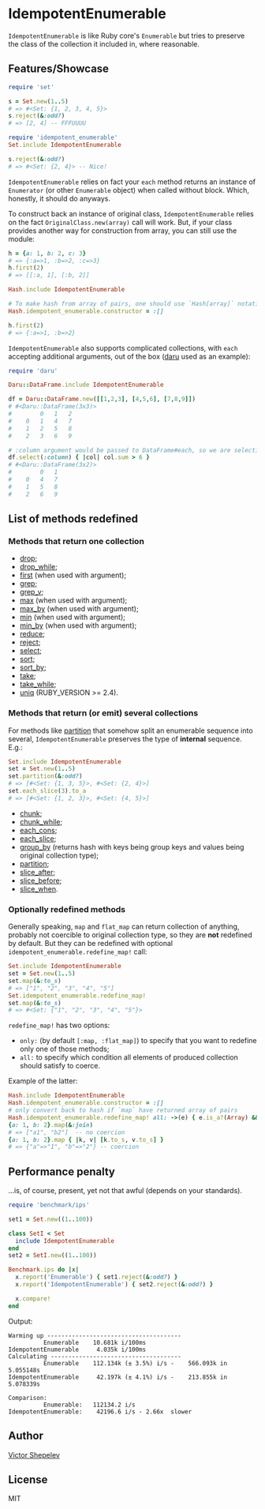# IdempotentEnumerable

`IdempotentEnumerable` is like Ruby core's `Enumerable` but tries to preserve the class of the
collection it included in, where reasonable.

## Features/Showcase

```ruby
require 'set'

s = Set.new(1..5)
# => #<Set: {1, 2, 3, 4, 5}>
s.reject(&:odd?)
# => [2, 4] -- FFFUUUU

require 'idempotent_enumerable'
Set.include IdempotentEnumerable

s.reject(&:odd?)
# => #<Set: {2, 4}> -- Nice!
```

`IdempotentEnumerable` relies on fact your `each` method returns an instance of `Enumerator` (or
other `Enumerable` object) when called without block. Which, honestly, it should do anyways.

To construct back an instance of original class, `IdempotentEnumerable` relies on the fact
`OriginalClass.new(array)` call will work. But, if your class provides another way for construction
from array, you can still use the module:

```ruby
h = {a: 1, b: 2, c: 3}
# => {:a=>1, :b=>2, :c=>3}
h.first(2)
# => [[:a, 1], [:b, 2]]

Hash.include IdempotentEnumerable

# To make hash from array of pairs, one should use `Hash[array]` notation.
Hash.idempotent_enumerable.constructor = :[]

h.first(2)
# => {:a=>1, :b=>2}
```

`IdempotentEnumerable` also supports complicated collections, with `each` accepting additional
arguments, out of the box ([daru](https://github.com/SciRuby/daru) used as an example):

```ruby
require 'daru'

Daru::DataFrame.include IdempotentEnumerable

df = Daru::DataFrame.new([[1,2,3], [4,5,6], [7,8,9]])
# #<Daru::DataFrame(3x3)>
#        0   1   2
#    0   1   4   7
#    1   2   5   8
#    2   3   6   9

# :column argument would be passed to DataFrame#each, so we are selecting columns
df.select(:column) { |col| col.sum > 6 }
# #<Daru::DataFrame(3x2)>
#        0   1
#    0   4   7
#    1   5   8
#    2   6   9
```

## List of methods redefined

### Methods that return one collection

* [drop](https://ruby-doc.org/core-2.4.2/Enumerable.html#method-i-drop);
* [drop_while](https://ruby-doc.org/core-2.4.2/Enumerable.html#method-i-drop_while);
* [first](https://ruby-doc.org/core-2.4.2/Enumerable.html#method-i-first) (when used with argument);
* [grep](https://ruby-doc.org/core-2.4.2/Enumerable.html#method-i-grep);
* [grep_v](https://ruby-doc.org/core-2.4.2/Enumerable.html#method-i-grep_v);
* [max](https://ruby-doc.org/core-2.4.2/Enumerable.html#method-i-max) (when used with argument);
* [max_by](https://ruby-doc.org/core-2.4.2/Enumerable.html#method-i-max_by) (when used with argument);
* [min](https://ruby-doc.org/core-2.4.2/Enumerable.html#method-i-min) (when used with argument);
* [min_by](https://ruby-doc.org/core-2.4.2/Enumerable.html#method-i-min_by) (when used with argument);
* [reduce](https://ruby-doc.org/core-2.4.2/Enumerable.html#method-i-reduce);
* [reject](https://ruby-doc.org/core-2.4.2/Enumerable.html#method-i-reject);
* [select](https://ruby-doc.org/core-2.4.2/Enumerable.html#method-i-select);
* [sort](https://ruby-doc.org/core-2.4.2/Enumerable.html#method-i-sort);
* [sort_by](https://ruby-doc.org/core-2.4.2/Enumerable.html#method-i-sort_by);
* [take](https://ruby-doc.org/core-2.4.2/Enumerable.html#method-i-take);
* [take_while](https://ruby-doc.org/core-2.4.2/Enumerable.html#method-i-take_while);
* [uniq](https://ruby-doc.org/core-2.4.2/Enumerable.html#method-i-uniq)  (RUBY_VERSION >= 2.4).

### Methods that return (or emit) several collections

For methods like [partition](https://ruby-doc.org/core-2.4.2/Enumerable.html#method-i-partition) that
somehow split an enumerable sequence into several, `IdempotentEnumerable` preserves the type of
**internal** sequence. E.g.:

```ruby
Set.include IdempotentEnumerable
set = Set.new(1..5)
set.partition(&:odd?)
# => [#<Set: {1, 3, 5}>, #<Set: {2, 4}>]
set.each_slice(3).to_a
# => [#<Set: {1, 2, 3}>, #<Set: {4, 5}>]
```

* [chunk](https://ruby-doc.org/core-2.4.2/Enumerable.html#method-i-chunk);
* [chunk_while](https://ruby-doc.org/core-2.4.2/Enumerable.html#method-i-chunk_while);
* [each_cons](https://ruby-doc.org/core-2.4.2/Enumerable.html#method-i-each_cons);
* [each_slice](https://ruby-doc.org/core-2.4.2/Enumerable.html#method-i-each_slice);
* [group_by](https://ruby-doc.org/core-2.4.2/Enumerable.html#method-i-group_by) (returns hash with
  keys being group keys and values being original collection type);
* [partition](https://ruby-doc.org/core-2.4.2/Enumerable.html#method-i-partition);
* [slice_after](https://ruby-doc.org/core-2.4.2/Enumerable.html#method-i-slice_after);
* [slice_before](https://ruby-doc.org/core-2.4.2/Enumerable.html#method-i-slice_before);
* [slice_when](https://ruby-doc.org/core-2.4.2/Enumerable.html#method-i-slice_when).

### Optionally redefined methods

Generally speaking, `map` and `flat_map` can return collection of anything, probably not coercible
to original collection type, so they are **not** redefined by default. But they can be redefined
with optional `idempotent_enumerable.redefine_map!` call:

```ruby
Set.include IdempotentEnumerable
set = Set.new(1..5)
set.map(&:to_s)
# => ["1", "2", "3", "4", "5"]
Set.idempotent_enumerable.redefine_map!
set.map(&:to_s)
# => #<Set: {"1", "2", "3", "4", "5"}>
```

`redefine_map!` has two options:
* `only:` (by default `[:map, :flat_map]`) to specify that you want to redefine only one of those
  methods;
* `all:` to specify which condition all elements of produced collection should satisfy to coerce.

Example of the latter:

```ruby
Hash.include IdempotentEnumerable
Hash.idempotent_enumerable.constructor = :[]
# only convert back to hash if `map` have returned array of pairs
Hash.idempotent_enumerable.redefine_map! all: ->(e) { e.is_a?(Array) && e.count == 2 }
{a: 1, b: 2}.map(&:join)
# => ["a1", "b2"]  -- no coercion
{a: 1, b: 2}.map { |k, v| [k.to_s, v.to_s] }
# => {"a"=>"1", "b"=>"2"} -- coercion
```

## Performance penalty

...is, of course, present, yet not that awful (depends on your standards).

```ruby
require 'benchmark/ips'

set1 = Set.new((1..100))

class SetI < Set
  include IdempotentEnumerable
end
set2 = SetI.new((1..100))

Benchmark.ips do |x|
  x.report('Enumerable') { set1.reject(&:odd?) }
  x.report('IdempotentEnumerable') { set2.reject(&:odd?) }

  x.compare!
end
```

Output:

```
Warming up --------------------------------------
          Enumerable    10.681k i/100ms
IdempotentEnumerable     4.035k i/100ms
Calculating -------------------------------------
          Enumerable    112.134k (± 3.5%) i/s -    566.093k in   5.055148s
IdempotentEnumerable     42.197k (± 4.1%) i/s -    213.855k in   5.078339s

Comparison:
          Enumerable:   112134.2 i/s
IdempotentEnumerable:    42196.6 i/s - 2.66x  slower
```

## Author

[Victor Shepelev](http://zverok.github.io/)

## License

MIT
